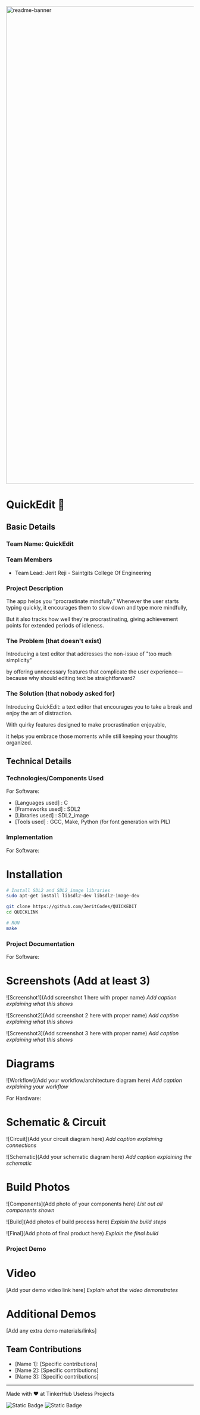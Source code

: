 <img width="1280" alt="readme-banner" src="https://github.com/user-attachments/assets/35332e92-44cb-425b-9dff-27bcf1023c6c">

# QuickEdit 🎯


## Basic Details
### Team Name: QuickEdit


### Team Members
- Team Lead: Jerit Reji - Saintgits College Of Engineering
  
### Project Description
The app helps you “procrastinate mindfully.” Whenever the user starts typing quickly, it encourages them to slow down and type more mindfully,

But it also tracks how well they're procrastinating, giving achievement points for extended periods of idleness.

### The Problem (that doesn't exist)
Introducing a text editor that addresses the non-issue of "too much simplicity" 

by offering unnecessary features that complicate the user experience—because why should editing text be straightforward?

### The Solution (that nobody asked for)
Introducing QuickEdit: a text editor that encourages you to take a break and enjoy the art of distraction.

With quirky features designed to make procrastination enjoyable,

it helps you embrace those moments while still keeping your thoughts organized.

## Technical Details
### Technologies/Components Used
For Software:
- [Languages used] : C
- [Frameworks used] : SDL2
- [Libraries used] : SDL2_image
- [Tools used] : GCC, Make, Python (for font generation with PIL)
  
### Implementation
For Software:
# Installation

```bash
# Install SDL2 and SDL2_image libraries
sudo apt-get install libsdl2-dev libsdl2-image-dev

git clone https://github.com/JeritCodes/QUICKEDIT
cd QUICKLINK

# RUN
make

```

### Project Documentation
For Software:

# Screenshots (Add at least 3)
![Screenshot1](Add screenshot 1 here with proper name)
*Add caption explaining what this shows*

![Screenshot2](Add screenshot 2 here with proper name)
*Add caption explaining what this shows*

![Screenshot3](Add screenshot 3 here with proper name)
*Add caption explaining what this shows*

# Diagrams
![Workflow](Add your workflow/architecture diagram here)
*Add caption explaining your workflow*

For Hardware:

# Schematic & Circuit
![Circuit](Add your circuit diagram here)
*Add caption explaining connections*

![Schematic](Add your schematic diagram here)
*Add caption explaining the schematic*

# Build Photos
![Components](Add photo of your components here)
*List out all components shown*

![Build](Add photos of build process here)
*Explain the build steps*

![Final](Add photo of final product here)
*Explain the final build*

### Project Demo
# Video
[Add your demo video link here]
*Explain what the video demonstrates*

# Additional Demos
[Add any extra demo materials/links]

## Team Contributions
- [Name 1]: [Specific contributions]
- [Name 2]: [Specific contributions]
- [Name 3]: [Specific contributions]

---
Made with ❤️ at TinkerHub Useless Projects 

![Static Badge](https://img.shields.io/badge/TinkerHub-24?color=%23000000&link=https%3A%2F%2Fwww.tinkerhub.org%2F)
![Static Badge](https://img.shields.io/badge/UselessProject--24-24?link=https%3A%2F%2Fwww.tinkerhub.org%2Fevents%2FQ2Q1TQKX6Q%2FUseless%2520Projects)
